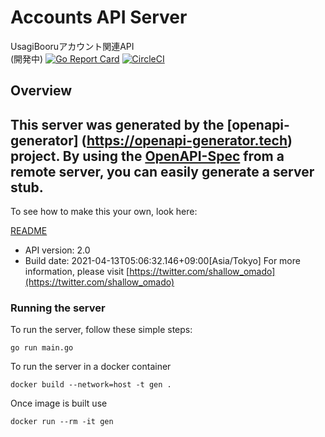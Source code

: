 # Accounts API Server
UsagiBooruアカウント関連API  
(開発中)
[![Go Report Card](https://goreportcard.com/badge/github.com/UsagiBooru/accounts-server)](https://goreportcard.com/report/github.com/UsagiBooru/accounts-server)
[![CircleCI](https://circleci.com/gh/UsagiBooru/accounts-server.svg?style=svg)](https://circleci.com/gh/circleci/circleci-docs)

## Overview
This server was generated by the [openapi-generator]
(https://openapi-generator.tech) project.
By using the [OpenAPI-Spec](https://github.com/OAI/OpenAPI-Specification) from a remote server, you can easily generate a server stub.  
-

To see how to make this your own, look here:

[README](https://openapi-generator.tech)

- API version: 2.0
- Build date: 2021-04-13T05:06:32.146+09:00[Asia/Tokyo]
For more information, please visit [https://twitter.com/shallow_omado](https://twitter.com/shallow_omado)


### Running the server
To run the server, follow these simple steps:

```
go run main.go
```

To run the server in a docker container
```
docker build --network=host -t gen .
```

Once image is built use
```
docker run --rm -it gen 
```



